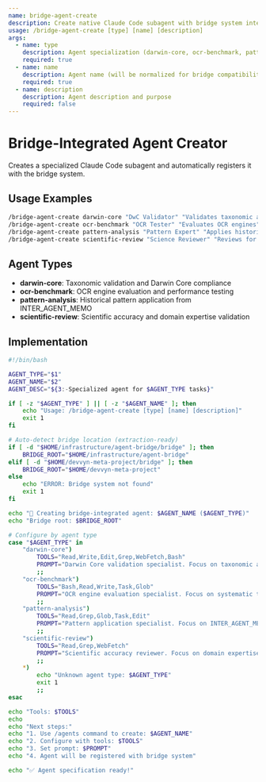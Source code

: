 ```yaml
---
name: bridge-agent-create
description: Create native Claude Code subagent with bridge system integration
usage: /bridge-agent-create [type] [name] [description]
args:
  - name: type
    description: Agent specialization (darwin-core, ocr-benchmark, pattern-analysis, scientific-review)
    required: true
  - name: name
    description: Agent name (will be normalized for bridge compatibility)
    required: true
  - name: description
    description: Agent description and purpose
    required: false
---
```


# Bridge-Integrated Agent Creator

Creates a specialized Claude Code subagent and automatically registers it with the bridge system.

## Usage Examples

```bash
/bridge-agent-create darwin-core "DwC Validator" "Validates taxonomic accuracy"
/bridge-agent-create ocr-benchmark "OCR Tester" "Evaluates OCR engines"
/bridge-agent-create pattern-analysis "Pattern Expert" "Applies historical patterns"
/bridge-agent-create scientific-review "Science Reviewer" "Reviews for accuracy"
```

## Agent Types

- **darwin-core**: Taxonomic validation and Darwin Core compliance
- **ocr-benchmark**: OCR engine evaluation and performance testing
- **pattern-analysis**: Historical pattern application from INTER_AGENT_MEMO
- **scientific-review**: Scientific accuracy and domain expertise validation

## Implementation

```bash
#!/bin/bash

AGENT_TYPE="$1"
AGENT_NAME="$2"
AGENT_DESC="${3:-Specialized agent for $AGENT_TYPE tasks}"

if [ -z "$AGENT_TYPE" ] || [ -z "$AGENT_NAME" ]; then
    echo "Usage: /bridge-agent-create [type] [name] [description]"
    exit 1
fi

# Auto-detect bridge location (extraction-ready)
if [ -d "$HOME/infrastructure/agent-bridge/bridge" ]; then
    BRIDGE_ROOT="$HOME/infrastructure/agent-bridge"
elif [ -d "$HOME/devvyn-meta-project/bridge" ]; then
    BRIDGE_ROOT="$HOME/devvyn-meta-project"
else
    echo "ERROR: Bridge system not found"
    exit 1
fi

echo "🤖 Creating bridge-integrated agent: $AGENT_NAME ($AGENT_TYPE)"
echo "Bridge root: $BRIDGE_ROOT"

# Configure by agent type
case "$AGENT_TYPE" in
    "darwin-core")
        TOOLS="Read,Write,Edit,Grep,WebFetch,Bash"
        PROMPT="Darwin Core validation specialist. Focus on taxonomic accuracy."
        ;;
    "ocr-benchmark")
        TOOLS="Bash,Read,Write,Task,Glob"
        PROMPT="OCR engine evaluation specialist. Focus on systematic testing."
        ;;
    "pattern-analysis")
        TOOLS="Read,Grep,Glob,Task,Edit"
        PROMPT="Pattern application specialist. Focus on INTER_AGENT_MEMO patterns."
        ;;
    "scientific-review")
        TOOLS="Read,Grep,WebFetch"
        PROMPT="Scientific accuracy reviewer. Focus on domain expertise."
        ;;
    *)
        echo "Unknown agent type: $AGENT_TYPE"
        exit 1
        ;;
esac

echo "Tools: $TOOLS"
echo
echo "Next steps:"
echo "1. Use /agents command to create: $AGENT_NAME"
echo "2. Configure with tools: $TOOLS"
echo "3. Set prompt: $PROMPT"
echo "4. Agent will be registered with bridge system"

echo "✅ Agent specification ready!"
```
